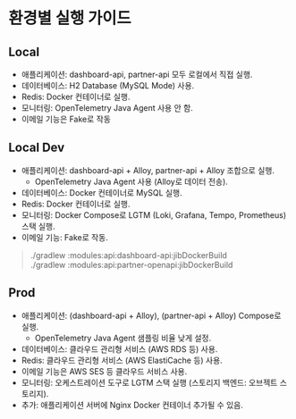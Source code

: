 # 환경별 실행 가이드

## Local

- 애플리케이션: dashboard-api, partner-api 모두 로컬에서 직접 실행.
- 데이터베이스: H2 Database (MySQL Mode) 사용.
- Redis: Docker 컨테이너로 실행.
- 모니터링: OpenTelemetry Java Agent 사용 안 함.
- 이메일 기능은 Fake로 작동

## Local Dev

- 애플리케이션: dashboard-api + Alloy, partner-api + Alloy 조합으로 실행.
    - OpenTelemetry Java Agent 사용 (Alloy로 데이터 전송).
- 데이터베이스: Docker 컨테이너로 MySQL 실행.
- Redis: Docker 컨테이너로 실행.
- 모니터링: Docker Compose로 LGTM (Loki, Grafana, Tempo, Prometheus) 스택 실행.
- 이메일 기능: Fake로 작동.

> ./gradlew :modules:api:dashboard-api:jibDockerBuild   
> ./gradlew :modules:api:partner-openapi:jibDockerBuild

## Prod

- 애플리케이션: (dashboard-api + Alloy), (partner-api + Alloy) Compose로 실행.
    - OpenTelemetry Java Agent 샘플링 비율 낮게 설정.
- 데이터베이스: 클라우드 관리형 서비스 (AWS RDS 등) 사용.
- Redis: 클라우드 관리형 서비스 (AWS ElastiCache 등) 사용.
- 이메일 기능은 AWS SES 등 클라우드 서비스 사용.
- 모니터링: 오케스트레이션 도구로 LGTM 스택 실행 (스토리지 백엔드: 오브젝트 스토리지).
- 추가: 애플리케이션 서버에 Nginx Docker 컨테이너 추가될 수 있음.